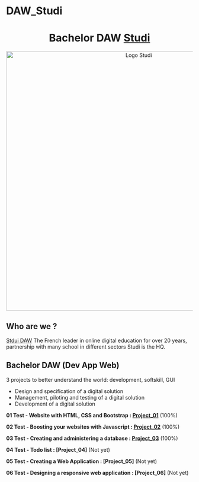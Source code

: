 # DAW_Studi

<h1 align="center">
	Bachelor DAW <a href="https://www.studi.com/en"> Studi</a>
</h1>

<p align="center">
  <img src="https://www.studyrama.com/pro/sites/default/files/articles/studi.png" alt="Logo Studi" width="700" />
</p>

## Who are we ?

<a href="https://www.studi.com/fr/formation/developpement/bachelor-developpeur-dapplication-web-0"> Stdui DAW</a>
The French leader in online digital education for over 20 years, partnership with many school in different sectors Studi is the HQ.

## Bachelor DAW (Dev App Web)

3 projects to better understand the world: development, softskill, GUI
<ul>
  <li>Design and specification of a digital solution</li>
  <li>Management, piloting and testing of a digital solution</li>
  <li>Development of a digital solution</li>
</ul>

**01  Test - Website with HTML, CSS and Bootstrap : [Project_01](https://github.com/axelbgds/DAW_Studi/tree/master/01_Website)** (100%)

**02  Test - Boosting your websites with Javascript : [Project_02](https://github.com/axelbgds/DAW_Studi/tree/master/02_Boosting_Website_JS)** (100%)

**03  Test - Creating and administering a database : [Project_03](https://github.com/axelbgds/DAW_Studi/tree/master/03_BDD_Cinema)** (100%)

**04  Test - Todo list : [Project_04]** (Not yet)

**05  Test - Creating a Web Application : [Project_05]** (Not yet)

**06  Test - Designing a responsive web application : [Project_06]** (Not yet)
